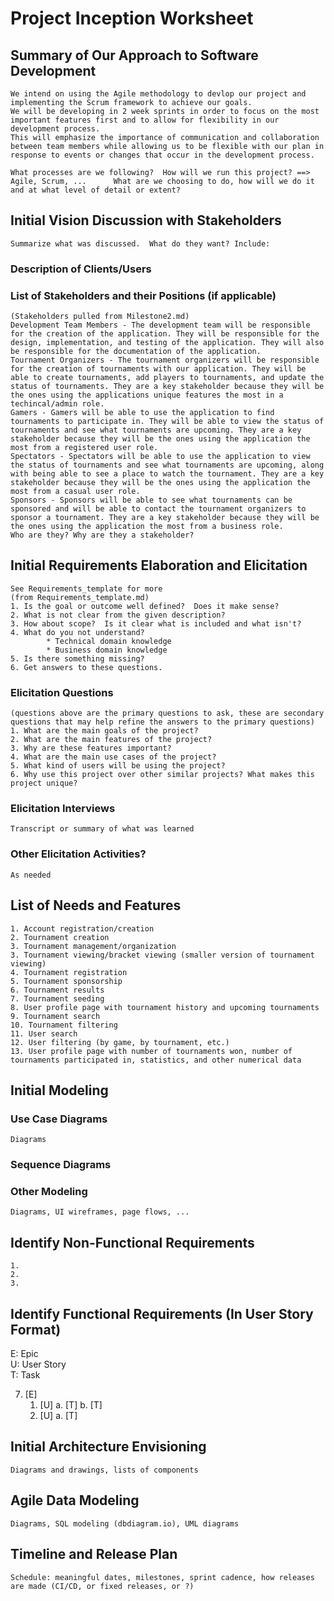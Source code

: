 Project Inception Worksheet
=====================================

## Summary of Our Approach to Software Development
    We intend on using the Agile methodology to devlop our project and implementing the Scrum framework to achieve our goals. 
    We will be developing in 2 week sprints in order to focus on the most important features first and to allow for flexibility in our development process.
    This will emphasize the importance of communication and collaboration between team members while allowing us to be flexible with our plan in response to events or changes that occur in the development process.
    
    What processes are we following?  How will we run this project? ==> Agile, Scrum, ...      What are we choosing to do, how will we do it and at what level of detail or extent?

## Initial Vision Discussion with Stakeholders
    Summarize what was discussed.  What do they want? Include:

### Description of Clients/Users

### List of Stakeholders and their Positions (if applicable)
    (Stakeholders pulled from Milestone2.md)
    Development Team Members - The development team will be responsible for the creation of the application. They will be responsible for the design, implementation, and testing of the application. They will also be responsible for the documentation of the application.
    Tournament Organizers - The tournament organizers will be responsible for the creation of tournaments with our application. They will be able to create tournaments, add players to tournaments, and update the status of tournaments. They are a key stakeholder because they will be the ones using the applications unique features the most in a techincal/admin role. 
    Gamers - Gamers will be able to use the application to find tournaments to participate in. They will be able to view the status of tournaments and see what tournaments are upcoming. They are a key stakeholder because they will be the ones using the application the most from a registered user role.
    Spectators - Spectators will be able to use the application to view the status of tournaments and see what tournaments are upcoming, along with being able to see a place to watch the tournament. They are a key stakeholder because they will be the ones using the application the most from a casual user role.
    Sponsors - Sponsors will be able to see what tournaments can be sponsored and will be able to contact the tournament organizers to sponsor a tournament. They are a key stakeholder because they will be the ones using the application the most from a business role.
    Who are they? Why are they a stakeholder?

## Initial Requirements Elaboration and Elicitation
    See Requirements_template for more
    (from Requirements_template.md)
    1. Is the goal or outcome well defined?  Does it make sense?
    2. What is not clear from the given description?
    3. How about scope?  Is it clear what is included and what isn't?
    4. What do you not understand?
            * Technical domain knowledge
            * Business domain knowledge
    5. Is there something missing?
    6. Get answers to these questions.

### Elicitation Questions
    (questions above are the primary questions to ask, these are secondary questions that may help refine the answers to the primary questions)
    1. What are the main goals of the project?
    2. What are the main features of the project?
    3. Why are these features important?
    4. What are the main use cases of the project?
    5. What kind of users will be using the project?
    6. Why use this project over other similar projects? What makes this project unique?

### Elicitation Interviews
    Transcript or summary of what was learned

### Other Elicitation Activities?
    As needed

## List of Needs and Features
    1. Account registration/creation
    2. Tournament creation
    3. Tournament management/organization
    3. Tournament viewing/bracket viewing (smaller version of tournament viewing)
    4. Tournament registration
    5. Tournament sponsorship
    6. Tournament results
    7. Tournament seeding
    8. User profile page with tournament history and upcoming tournaments
    9. Tournament search
    10. Tournament filtering
    11. User search
    12. User filtering (by game, by tournament, etc.)
    13. User profile page with number of tournaments won, number of tournaments participated in, statistics, and other numerical data


## Initial Modeling

### Use Case Diagrams
    Diagrams

### Sequence Diagrams

### Other Modeling
    Diagrams, UI wireframes, page flows, ...

## Identify Non-Functional Requirements
    1. 
    2.
    3.

## Identify Functional Requirements (In User Story Format)

E: Epic  
U: User Story  
T: Task  

7. [E] 
    1. [U]
        a. [T]
        b. [T]
    2. [U]
        a. [T]

## Initial Architecture Envisioning
    Diagrams and drawings, lists of components

## Agile Data Modeling
    Diagrams, SQL modeling (dbdiagram.io), UML diagrams

## Timeline and Release Plan
    Schedule: meaningful dates, milestones, sprint cadence, how releases are made (CI/CD, or fixed releases, or ?)
    

